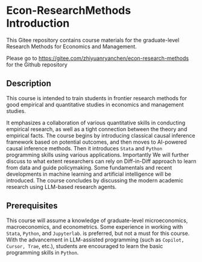 # Econ-ResearchMethods Introduction
This Gitee repository contains course materials for the graduate-level Research Methods for Economics and Management. 

Please go to https://gitee.com/zhiyuanryanchen/econ-research-methods for the Github repository

## Description
This course is intended to train students in frontier research methods
for good empirical and quantitative studies in economics and management studies. 

It emphasizes a collaboration of various quantitative skills in conducting
empirical research, as well as a tight connection between the theory
and empirical facts. The course begins by introducing classical causal inference framework based on potential outcomes, and then moves to AI-powered causal inference methods.  Then it introduces `Stata` and `Python` programming skills using
 various applications. Importantly We will further discuss to what extent researchers can rely on Diff-in-Diff approach to learn from data and guide policymaking.  Some fundamentals and recent developments
in machine learning and artificial intelligence  will be introduced. The course concludes by discussing the modern academic research using LLM-based research agents. 

## Prerequisites 
This course will assume a knowledge of graduate-level microeconomics,
macroeconomics, and econometrics. Some experience in working with
`Stata`, `Python`, and `Jupyterlab`.
is preferred, but not a must for this course. With the advancement in LLM-assisted programming (such as `Copilot, Cursor, Trae`, etc.), students are encouraged to learn the basic programming skills in `Python`.
